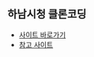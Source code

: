## 하남시청 클론코딩

- [사이트 바로가기](https://www.hanam.go.kr/www/index.do)
- [참고 사이트](https://www.hanam.go.kr/www/index.do)
